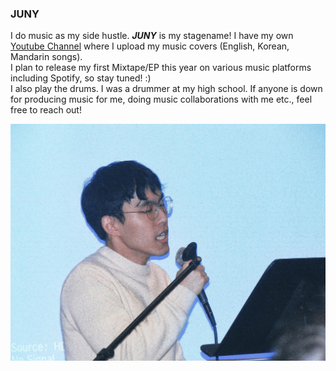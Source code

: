 ### JUNY

I do music as my side hustle. ***JUNY*** is my stagename! I have my own [Youtube Channel](https://www.youtube.com/channel/UCDBi2xuCCF4qNWCWfyIBUlQ) where I upload my music covers (English, Korean, Mandarin songs). <br>
I plan to release my first Mixtape/EP this year on various music platforms including Spotify, so stay tuned! :) <br>
I also play the drums. I was a drummer at my high school. If anyone is down for producing music for me, doing music collaborations with me etc., feel free to reach out!

![Me singing some Korean ballad at a live performance stage in college](/assets/img/84862002_2664524390330933_1994952093550510080_o.jpg)
